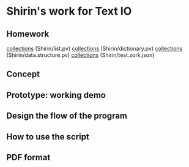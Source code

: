 # Shirin's work for Text IO 

## Homework
[collections]() (Shirin/list.pv)
[collections]() (Shirin/dictionary.pv)
[collections]() (Shirin/data.structure.pv)
[collections]() (Shirin/test.zork.json)


## Concept

## Prototype: working demo

## Design the flow of the program

## How to use the script

## PDF format 
			
